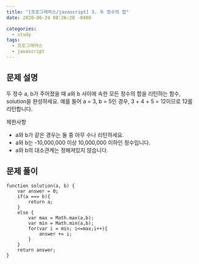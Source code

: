 ```yaml
---
title: "[프로그래머스/javascript] 3. 두 정수의 합"
date: 2020-06-24 08:26:28 -0400

categories:
  - study
tags:
  - 프로그래머스
  - javascript
---
```


## 문제 설명

두 정수 a, b가 주어졌을 때 a와 b 사이에 속한 모든 정수의 합을 리턴하는 함수, solution을 완성하세요.
예를 들어 a = 3, b = 5인 경우, 3 + 4 + 5 = 12이므로 12를 리턴합니다.

제한사항

- a와 b가 같은 경우는 둘 중 아무 수나 리턴하세요.
- a와 b는 -10,000,000 이상 10,000,000 이하인 정수입니다.
- a와 b의 대소관계는 정해져있지 않습니다.

## 문제 풀이

```
function solution(a, b) {
    var answer = 0;
    if(a === b){
        return a;
    }
    else {
        var max = Math.max(a,b);
        var min = Math.min(a,b);
        for(var i = min; i<=max;i++){
            answer += i;
        }
    }
    return answer;
}
```
